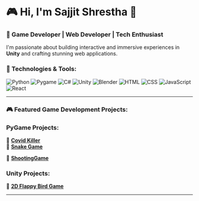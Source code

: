 # 🎮 Hi, I'm Sajjit Shrestha 👋  

### 🌟 Game Developer | Web Developer | Tech Enthusiast  

I'm passionate about building interactive and immersive experiences in **Unity** and crafting stunning web applications.  

### 🚀 Technologies & Tools:
![Python](https://img.shields.io/badge/Python-3776AB?style=for-the-badge&logo=python&logoColor=white)
![Pygame](https://img.shields.io/badge/Pygame-3776AB?style=for-the-badge&logo=python&logoColor=white)
![C#](https://img.shields.io/badge/C%23-239120?style=for-the-badge&logo=csharp&logoColor=white)
![Unity](https://img.shields.io/badge/Unity-100000?style=for-the-badge&logo=unity&logoColor=white)
![Blender](https://img.shields.io/badge/Blender-FA7600?style=for-the-badge&logo=blender&logoColor=white)
![HTML](https://img.shields.io/badge/HTML5-E34F26?style=for-the-badge&logo=html5&logoColor=white)
![CSS](https://img.shields.io/badge/CSS3-1572B6?style=for-the-badge&logo=css3&logoColor=white)
![JavaScript](https://img.shields.io/badge/JavaScript-F7DF1E?style=for-the-badge&logo=javascript&logoColor=black)
![React](https://img.shields.io/badge/React-20232A?style=for-the-badge&logo=react&logoColor=61DAFB)

---

### 🎮 Featured Game Development Projects:

### PyGame Projects:
🦠 [**Covid Killer**](https://github.com/SajjitStha/CovidKiller)  
🐍 [**Snake Game**](https://github.com/SajjitStha/Snake-game)

🔫 [**ShootingGame**](https://github.com/SajjitStha/2p-shooting-game)

### Unity Projects:
🐥 [**2D Flappy Bird Game**](https://github.com/SajjitStha/Flappy-bird)

---


